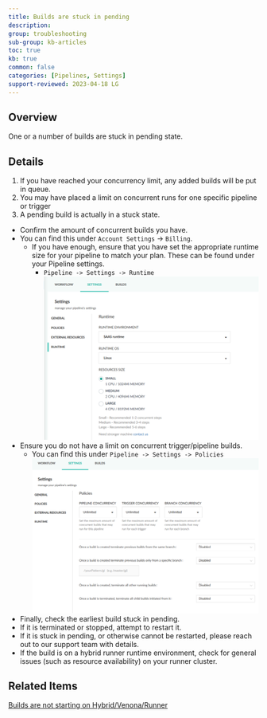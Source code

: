 ```yaml
---
title: Builds are stuck in pending
description: 
group: troubleshooting
sub-group: kb-articles
toc: true
kb: true
common: false
categories: [Pipelines, Settings]
support-reviewed: 2023-04-18 LG
---
```


## Overview

One or a number of builds are stuck in pending state.

## Details

1. If you have reached your concurrency limit, any added builds will be put in queue.
2. You may have placed a limit on concurrent runs for one specific pipeline or trigger
3. A pending build is actually in a stuck state.

* Confirm the amount of concurrent builds you have.
* You can find this under `Account Settings` -> `Billing`.
  * If you have enough, ensure that you have set the appropriate runtime size for your pipeline to match your plan. These can be found under your Pipeline settings.
    * `Pipeline -> Settings -> Runtime`
      ![Pipeline size](/images/troubleshooting/pipeline-size.png)
* Ensure you do not have a limit on concurrent trigger/pipeline builds.
  * You can find this under `Pipeline -> Settings -> Policies`
    ![Pipeline Concurrencies](/images/troubleshooting/policies-concurrencies.png)
* Finally, check the earliest build stuck in pending.
* If it is terminated or stopped, attempt to restart it.
* If it is stuck in pending, or otherwise cannot be restarted, please reach out to our support team with details.
* If the build is on a hybrid runner runtime environment, check for general issues (such as resource availability) on your runner cluster.

## Related Items

[Builds are not starting on Hybrid/Venona/Runner]({{site.baseurl}}/docs/troubleshooting/kb-articles/builds-not-starting-on-hybrid-runtime/)
